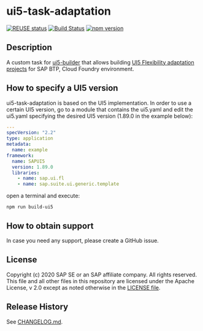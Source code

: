 # ui5-task-adaptation
[![REUSE status](https://api.reuse.software/badge/github.com/SAP/ui5-task-adaptation)](https://api.reuse.software/info/github.com/SAP/ui5-task-adaptation)
[![Build Status](https://app.travis-ci.com/SAP/ui5-task-adaptation.svg?branch=main)](https://travis-ci.org/SAP/ui5-task-adaptation)
[![npm version](https://badge.fury.io/js/@ui5%2Ftask-adaptation.svg)](https://badge.fury.io/js/@ui5%2Ftask-adaptation)

## Description
A custom task for [ui5-builder](https://github.com/SAP/ui5-builder) that allows building [UI5 Flexibility adaptation projects](https://help.sap.com/viewer/584e0bcbfd4a4aff91c815cefa0bce2d/Cloud/en-US/019b0c38a6b043d1a66b11d992eed290.html) for SAP BTP, Cloud Foundry environment.

## How to specify a UI5 version
ui5-task-adaptation is based on the UI5 implementation. In order to use a certain UI5 version, go to a module that contains the ui5.yaml and edit the ui5.yaml specifying the desired UI5 version (1.89.0 in the example below):

```yaml
---
specVersion: "2.2"
type: application
metadata:
  name: example
framework:
  name: SAPUI5
  version: 1.89.0
  libraries:
    - name: sap.ui.fl
    - name: sap.suite.ui.generic.template
```

open a terminal and execute:

```shell
npm run build-ui5
```


## How to obtain support
In case you need any support, please create a GitHub issue.

## License
Copyright (c) 2020 SAP SE or an SAP affiliate company. All rights reserved. This file and all other files in this repository are licensed under the Apache License, v 2.0 except as noted otherwise in the [LICENSE file](LICENSE).

## Release History
See [CHANGELOG.md](CHANGELOG.md).